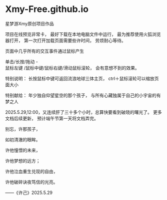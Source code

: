 # Xmy-Free.github.io
星梦游Xmy原创项目作品


项目在线预览非常卡，
最好下载在本地电脑文件中运行，
最为推荐使用火狐浏览器打开，
第一次打开加载页面需要些许时间，
劳烦耐心等待。



页面中几乎所有的交互事件通过鼠标产生

单击/长按/拖动  -  
鼠标左键 /鼠标中键/鼠标右键/滑动鼠标滚轮，
会有意想不到的效果。

特别说明：
长按鼠标中键可返回流浪地球三体主页，
ctrl＋鼠标滚轮可以缩放页面大小












特别献给：
年少独自仰望星空的那个孩子，
与所有心藏独属于自己的小宇宙的有梦之人



2025.5.29,12:00，又连续肝了三十多个小时，总算快要看到破晓的曙光了。
更多文档后续更新，
预计端午节第一天将文档弄完。











别忘，许那孩子，

如初清澈的眼眸。

许他憧憬的未来，

许他梦想的远方；

许他泣血重生兑现的自由，

许他破碎诀夜笃信的光亮。

——《许己》2025.5.29





